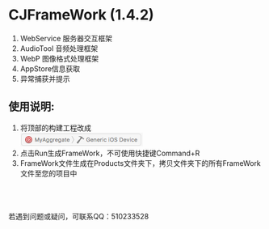 # CJFrameWork (1.4.2)

1. WebService 服务器交互框架
2. AudioTool 音频处理框架
3. WebP 图像格式处理框架
4. AppStore信息获取
5. 异常捕获并提示

使用说明:
-----
1. 将顶部的构建工程改成</br>
![](https://github.com/hrsqs/CJFrameWork/raw/master/Screenshots/build.png)  
2. 点击Run生成FrameWork，不可使用快捷键Command+R
3. FrameWork文件生成在Products文件夹下，拷贝文件夹下的所有FrameWork文件至您的项目中

</br></br></br>若遇到问题或疑问，可联系QQ：510233528
